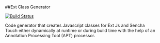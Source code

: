 ##Ext Class Generator 

[![Build Status](https://api.travis-ci.org/ralscha/extclassgenerator.png)](http://travis-ci.org/ralscha/extclassgenerator)

Code generator that creates Javascript classes for Ext Js and Sencha Touch either dynamically at runtime 
or during build time with the help of an Annotation Processing Tool (APT) processor.